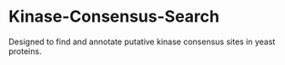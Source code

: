 # Kinase-Consensus-Search
Designed to find and annotate putative kinase consensus sites in yeast proteins.
